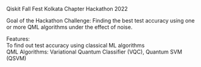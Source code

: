 Qiskit Fall Fest Kolkata Chapter Hackathon 2022  

Goal of the Hackathon Challenge: Finding the best test accuracy using one or more QML algorithms under the effect of noise.  

Features:  
To find out test accuracy using classical ML algorithms  
QML Algorithms: Variational Quantum Classifier (VQC), Quantum SVM (QSVM)  
